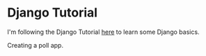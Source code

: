 # Django Tutorial

I'm following the Django Tutorial [here](https://docs.djangoproject.com/en/1.7/intro/tutorial01/) to learn some Django basics.

Creating a poll app.
